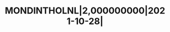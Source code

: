 ---
layout: asset
title: MONDINTHOLNL|2,000000000|2021-10-28|                        
isin: USN6000LAC92
---
